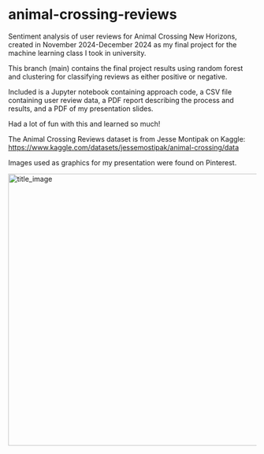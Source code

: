 # animal-crossing-reviews
Sentiment analysis of user reviews for Animal Crossing New Horizons, created in November 2024-December 2024 as my final project for the machine learning class I took in university. 

This branch (main) contains the final project results using random forest and clustering for classifying reviews as either positive or negative.

Included is a Jupyter notebook containing approach code, a CSV file containing user review data, a PDF report describing the process and results, and a PDF of my presentation slides.

Had a lot of fun with this and learned so much!

The Animal Crossing Reviews dataset is from Jesse Montipak on Kaggle:
https://www.kaggle.com/datasets/jessemostipak/animal-crossing/data

Images used as graphics for my presentation were found on Pinterest.


<img width="982" height="553" alt="title_image" src="https://github.com/user-attachments/assets/ae5f2069-c227-4c43-b106-cea4012260cb" />
